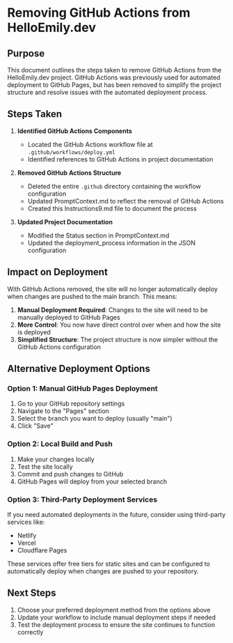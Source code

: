 # Removing GitHub Actions from HelloEmily.dev

## Purpose
This document outlines the steps taken to remove GitHub Actions from the HelloEmily.dev project. GitHub Actions was previously used for automated deployment to GitHub Pages, but has been removed to simplify the project structure and resolve issues with the automated deployment process.

## Steps Taken

1. **Identified GitHub Actions Components**
   - Located the GitHub Actions workflow file at `.github/workflows/deploy.yml`
   - Identified references to GitHub Actions in project documentation

2. **Removed GitHub Actions Structure**
   - Deleted the entire `.github` directory containing the workflow configuration
   - Updated PromptContext.md to reflect the removal of GitHub Actions
   - Created this Instructions9.md file to document the process

3. **Updated Project Documentation**
   - Modified the Status section in PromptContext.md
   - Updated the deployment_process information in the JSON configuration

## Impact on Deployment

With GitHub Actions removed, the site will no longer automatically deploy when changes are pushed to the main branch. This means:

1. **Manual Deployment Required**: Changes to the site will need to be manually deployed to GitHub Pages
2. **More Control**: You now have direct control over when and how the site is deployed
3. **Simplified Structure**: The project structure is now simpler without the GitHub Actions configuration

## Alternative Deployment Options

### Option 1: Manual GitHub Pages Deployment
1. Go to your GitHub repository settings
2. Navigate to the "Pages" section
3. Select the branch you want to deploy (usually "main")
4. Click "Save"

### Option 2: Local Build and Push
1. Make your changes locally
2. Test the site locally
3. Commit and push changes to GitHub
4. GitHub Pages will deploy from your selected branch

### Option 3: Third-Party Deployment Services
If you need automated deployments in the future, consider using third-party services like:
- Netlify
- Vercel
- Cloudflare Pages

These services offer free tiers for static sites and can be configured to automatically deploy when changes are pushed to your repository.

## Next Steps

1. Choose your preferred deployment method from the options above
2. Update your workflow to include manual deployment steps if needed
3. Test the deployment process to ensure the site continues to function correctly